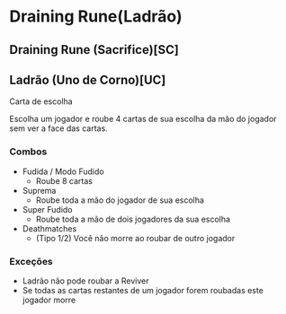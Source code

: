 # Draining Rune(Ladrão)
## Draining Rune (Sacrifice)[SC]
## Ladrão (Uno de Corno)[UC]
Carta de escolha

Escolha um jogador e roube 4 cartas de sua escolha da mão do jogador sem ver a face das cartas.

### Combos
- Fudida / Modo Fudido
    - Roube 8 cartas
- Suprema
    - Roube toda a mão do jogador de sua escolha
- Super Fudido
    - Roube toda a mão de dois jogadores da sua escolha
- Deathmatches
    - (Tipo 1/2) Você não morre ao roubar de outro jogador
### Exceções
- Ladrão não pode roubar a Reviver
- Se todas as cartas restantes de um jogador forem roubadas este jogador morre
